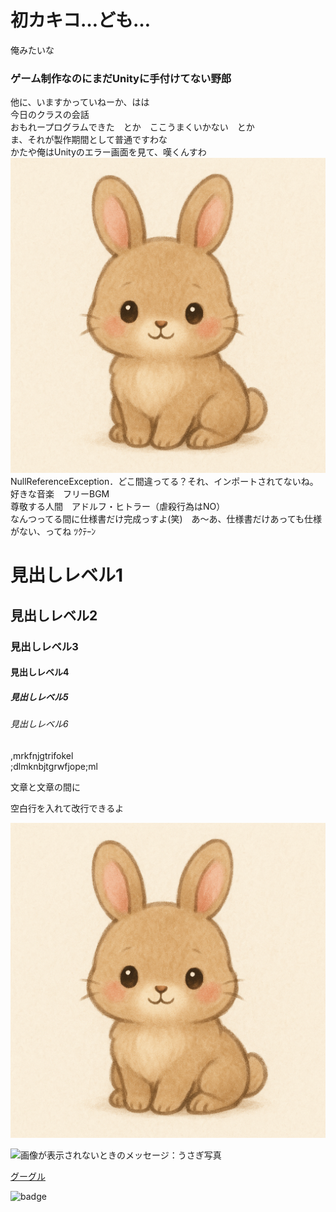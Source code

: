 # 初カキコ…ども…  
俺みたいな  
### ゲーム制作なのにまだUnityに手付けてない野郎  
他に、いますかっていねーか、はは  
今日のクラスの会話  
おもれープログラムできた　とか　ここうまくいかない　とか  
ま、それが製作期間として普通ですわな  
かたや俺はUnityのエラー画面を見て、嘆くんすわ  
![画像が表示されないときのメッセージ：Null reference exception](https://raw.githubusercontent.com/Monzethu/markdown_practice/refs/heads/main/images/rabbit.png)
NullReferenceException．どこ間違ってる？それ、インポートされてないね。  
好きな音楽　フリーBGM  
尊敬する人間　アドルフ・ヒトラー（虐殺行為はNO）  
なんつってる間に仕様書だけ完成っすよ(笑)　あ～あ、仕様書だけあっても仕様がない、ってね ﾂｸﾃｰﾝ  

# 見出しレベル1
## 見出しレベル2
### 見出しレベル3
#### 見出しレベル4
##### 見出しレベル5
###### 見出しレベル6

,mrkfnjgtrifokel  
;dlmknbjtgrwfjope;ml

文章と文章の間に

空白行を入れて改行できるよ

![画像が表示されないときのメッセージ：うさぎ写真](https://raw.githubusercontent.com/Monzethu/markdown_practice/refs/heads/main/images/rabbit.png)

![画像が表示されないときのメッセージ：うさぎ写真](https://jp.freepik.com/photos/%E3%81%86%E3%81%95%E3%81%8E)

[グーグル](https://www.google.com/)

![badge](https://img.shields.io/badge/i_like-rabbit-pink)
